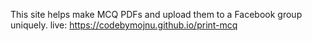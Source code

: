 This site helps make MCQ PDFs and upload them to a Facebook group uniquely.
live: https://codebymojnu.github.io/print-mcq
